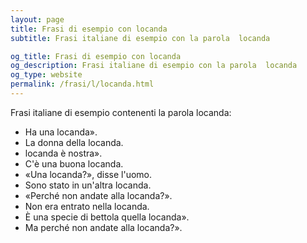 ```yaml
---
layout: page
title: Frasi di esempio con locanda 
subtitle: Frasi italiane di esempio con la parola  locanda

og_title: Frasi di esempio con locanda 
og_description: Frasi italiane di esempio con la parola  locanda
og_type: website
permalink: /frasi/l/locanda.html
---
```


Frasi italiane di esempio contenenti la parola locanda:


- Ha una locanda».
- La donna della locanda.
- locanda è nostra».
- C'è una buona locanda.
- «Una locanda?», disse l'uomo.
- Sono stato in un'altra locanda.
- «Perché non andate alla locanda?».
- Non era entrato nella locanda.
- È una specie di bettola quella locanda».
- Ma perché non andate alla locanda?».
